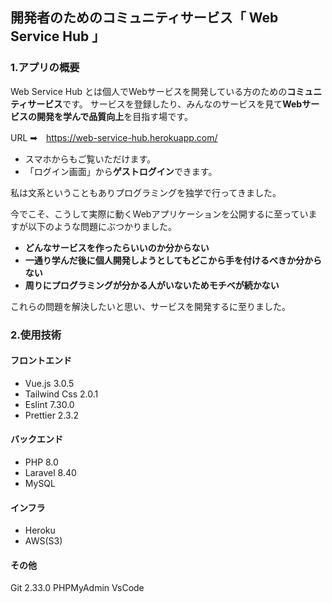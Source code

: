 ##  開発者のためのコミュニティサービス「 Web Service Hub 」

### 1.アプリの概要

Web Service Hub とは個人でWebサービスを開発している方のための**コミュニティサービス**です。
サービスを登録したり、みんなのサービスを見て**Webサービスの開発を学んで品質向上**を目指す場です。

URL ➡　https://web-service-hub.herokuapp.com/

- スマホからもご覧いただけます。
- 「ログイン画面」から**ゲストログイン**できます。

私は文系ということもありプログラミングを独学で行ってきました。

今でこそ、こうして実際に動くWebアプリケーションを公開するに至っていますが以下のような問題にぶつかりました。

- **どんなサービスを作ったらいいのか分からない**
- **一通り学んだ後に個人開発しようとしてもどこから手を付けるべきか分からない**
- **周りにプログラミングが分かる人がいないためモチベが続かない**

これらの問題を解決したいと思い、サービスを開発するに至りました。

### 2.使用技術

#### フロントエンド
- Vue.js 3.0.5
- Tailwind Css 2.0.1
- Eslint 7.30.0
- Prettier 2.3.2

#### バックエンド
- PHP 8.0
- Laravel 8.40
- MySQL

#### インフラ
- Heroku
- AWS(S3)

#### その他
Git 2.33.0
PHPMyAdmin
VsCode

